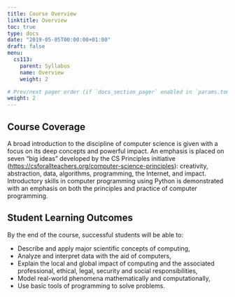 ```yaml
---
title: Course Overview
linktitle: Overview
toc: true
type: docs
date: "2019-05-05T00:00:00+01:00"
draft: false
menu:
  cs113:
    parent: Syllabus
    name: Overview
    weight: 2

# Prev/next pager order (if `docs_section_pager` enabled in `params.toml`)
weight: 2
---
```


## Course Coverage

A broad introduction to the discipline of computer science is given with a focus on its deep concepts and powerful impact. An emphasis is placed on seven “big ideas” developed by the CS Principles initiative (https://csforallteachers.org/computer-science-principles): creativity, abstraction, data, algorithms, programming, the Internet, and impact. Introductory skills in computer programming using Python is demonstrated with an emphasis on both the principles and practice of computer programming.


## Student Learning Outcomes

By the end of the course, successful students will be able to:

* Describe and apply major scientific concepts of computing,
* Analyze and interpret data with the aid of computers,
* Explain the local and global impact of computing and the associated professional, ethical, legal, security and social responsibilities,
* Model real-world phenomena mathematically and computationally,
* Use basic tools of programming to solve problems.

